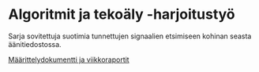 # Algoritmit ja tekoäly -harjoitustyö
Sarja sovitettuja suotimia tunnettujen signaalien etsimiseen kohinan seasta äänitiedostossa.

[Määrittelydokumentti ja viikkoraportit](https://github.com/ogveeti/tiralabra/tree/main/Dokumentaatio)

